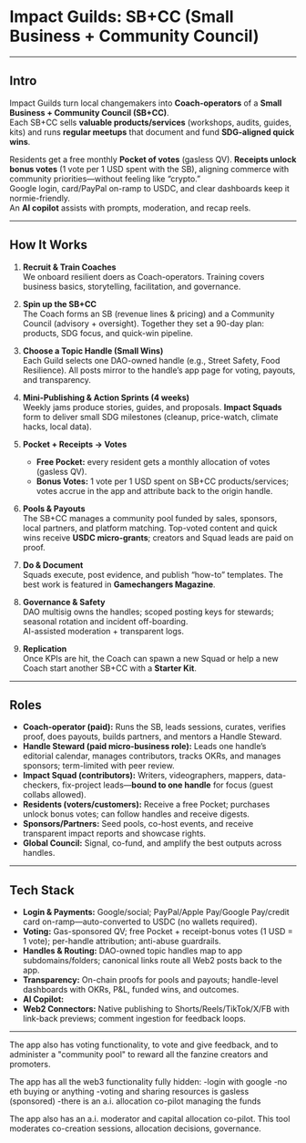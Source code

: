 # Impact Guilds: SB+CC (Small Business + Community Council)

---

## Intro
Impact Guilds turn local changemakers into **Coach-operators** of a **Small Business + Community Council (SB+CC)**.  
Each SB+CC sells **valuable products/services** (workshops, audits, guides, kits) and runs **regular meetups** that document and fund **SDG-aligned quick wins**.  

Residents get a free monthly **Pocket of votes** (gasless QV). **Receipts unlock bonus votes** (1 vote per 1 USD spent with the SB), aligning commerce with community priorities—without feeling like “crypto.”  
Google login, card/PayPal on-ramp to USDC, and clear dashboards keep it normie-friendly.  
An **AI copilot** assists with prompts, moderation, and recap reels.

---

## How It Works
1. **Recruit & Train Coaches**  
   We onboard resilient doers as Coach-operators. Training covers business basics, storytelling, facilitation, and governance.

2. **Spin up the SB+CC**  
   The Coach forms an SB (revenue lines & pricing) and a Community Council (advisory + oversight). Together they set a 90-day plan: products, SDG focus, and quick-win pipeline.

3. **Choose a Topic Handle (Small Wins)**  
   Each Guild selects one DAO-owned handle (e.g., Street Safety, Food Resilience). All posts mirror to the handle’s app page for voting, payouts, and transparency.

4. **Mini-Publishing & Action Sprints (4 weeks)**  
   Weekly jams produce stories, guides, and proposals. **Impact Squads** form to deliver small SDG milestones (cleanup, price-watch, climate hacks, local data).

5. **Pocket + Receipts → Votes**  
   - **Free Pocket:** every resident gets a monthly allocation of votes (gasless QV).  
   - **Bonus Votes:** 1 vote per 1 USD spent on SB+CC products/services; votes accrue in the app and attribute back to the origin handle.

6. **Pools & Payouts**  
   The SB+CC manages a community pool funded by sales, sponsors, local partners, and platform matching. Top-voted content and quick wins receive **USDC micro-grants**; creators and Squad leads are paid on proof.

7. **Do & Document**  
   Squads execute, post evidence, and publish “how-to” templates. The best work is featured in **Gamechangers Magazine**.

8. **Governance & Safety**  
   DAO multisig owns the handles; scoped posting keys for stewards; seasonal rotation and incident off-boarding.  
   AI-assisted moderation + transparent logs.

9. **Replication**  
   Once KPIs are hit, the Coach can spawn a new Squad or help a new Coach start another SB+CC with a **Starter Kit**.

---

## Roles
- **Coach-operator (paid):** Runs the SB, leads sessions, curates, verifies proof, does payouts, builds partners, and mentors a Handle Steward.  
- **Handle Steward (paid micro-business role):** Leads one handle’s editorial calendar, manages contributors, tracks OKRs, and manages sponsors; term-limited with peer review.  
- **Impact Squad (contributors):** Writers, videographers, mappers, data-checkers, fix-project leads—**bound to one handle** for focus (guest collabs allowed).  
- **Residents (voters/customers):** Receive a free Pocket; purchases unlock bonus votes; can follow handles and receive digests.  
- **Sponsors/Partners:** Seed pools, co-host events, and receive transparent impact reports and showcase rights.  
- **Global Council:** Signal, co-fund, and amplify the best outputs across handles.


---

## Tech Stack
- **Login & Payments:** Google/social; PayPal/Apple Pay/Google Pay/credit card on-ramp—auto-converted to USDC (no wallets required).  
- **Voting:** Gas-sponsored QV; free Pocket + receipt-bonus votes (1 USD = 1 vote); per-handle attribution; anti-abuse guardrails.  
- **Handles & Routing:** DAO-owned topic handles map to app subdomains/folders; canonical links route all Web2 posts back to the app.  
- **Transparency:** On-chain proofs for pools and payouts; handle-level dashboards with OKRs, P&L, funded wins, and outcomes.  
- **AI Copilot:** 
- **Web2 Connectors:** Native publishing to Shorts/Reels/TikTok/X/FB with link-back previews; comment ingestion for feedback loops.

---

<APP CHARACTERISTICS:>

The app also has voting functionality, to vote and give feedback, and to administer a "community pool" to reward all the fanzine creators and promoters.

The app has all the web3 functionality fully hidden:
-login with google
-no eth buying or anything
-voting and sharing resources is gasless (sponsored)
-there is an a.i. allocation co-pilot managing the funds

The app also has an a.i. moderator and capital allocation co-pilot. This tool moderates co-creation sessions, allocation decisions, governance.
